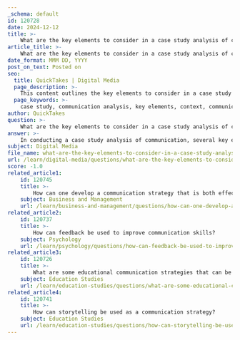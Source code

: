 ```yaml
---
_schema: default
id: 120728
date: 2024-12-12
title: >-
    What are the key elements to consider in a case study analysis of communication?
article_title: >-
    What are the key elements to consider in a case study analysis of communication?
date_format: MMM DD, YYYY
post_on_text: Posted on
seo:
  title: QuickTakes | Digital Media
  page_description: >-
    This content outlines the key elements to consider in a case study analysis of communication, focusing on context, objectives, audience analysis, tone, channels, content, outcomes, and lessons learned for effective communication strategies.
  page_keywords: >-
    case study, communication analysis, key elements, context, communication objectives, target audience, tone, messaging, channels, content analysis, outcomes, impact, lessons learned, recommendations
author: QuickTakes
question: >-
    What are the key elements to consider in a case study analysis of communication?
answer: >-
    In conducting a case study analysis of communication, several key elements should be considered to ensure a comprehensive understanding of the communication strategies employed and their effectiveness. Here are the essential components to focus on:\n\n1. **Context and Background**: Understanding the context in which the communication took place is crucial. This includes the organizational environment, the specific situation or crisis being addressed, and the stakeholders involved. For example, in the Oregon case study, transparency was a key element due to the direct impact of policy options on the public.\n\n2. **Communication Objectives**: Clearly define the goals of the communication strategy. What was the intended outcome? This could range from informing the public, managing a crisis, or enhancing brand reputation.\n\n3. **Target Audience**: Identify the audience for the communication. Understanding the demographics, preferences, and needs of the audience can significantly influence the effectiveness of the communication strategy.\n\n4. **Tone and Messaging**: Analyze the tone used in the communication. The tone can greatly affect how the message is received. Positive tones can foster engagement, while negative tones may provoke defensiveness. Recognizing the impact of tone helps ensure that the intended message is delivered and received appropriately.\n\n5. **Channels and Mediums**: Evaluate the channels used for communication (e.g., social media, press releases, internal memos). Different channels can reach different audiences and may have varying levels of effectiveness.\n\n6. **Content Analysis**: Conduct a systematic examination of the communication content. This includes analyzing the language used, the structure of the messages, and the presence of any persuasive elements. Content analysis can help document patterns and assess the clarity and effectiveness of the communication.\n\n7. **Outcomes and Impact**: Assess the results of the communication efforts. Did the communication achieve its objectives? What was the public or stakeholder response? This can involve both qualitative and quantitative measures.\n\n8. **Lessons Learned**: Reflect on what worked well and what did not. Case studies often provide valuable insights into best practices and common pitfalls in communication strategies.\n\n9. **Recommendations for Future Strategies**: Based on the analysis, suggest improvements or alternative strategies for future communication efforts. This could involve changes in messaging, tone, or the choice of communication channels.\n\nBy considering these elements, a case study analysis can provide a thorough understanding of the effectiveness of communication strategies and offer valuable lessons for future applications.
subject: Digital Media
file_name: what-are-the-key-elements-to-consider-in-a-case-study-analysis-of-communication.md
url: /learn/digital-media/questions/what-are-the-key-elements-to-consider-in-a-case-study-analysis-of-communication
score: -1.0
related_article1:
    id: 120745
    title: >-
        How can one develop a communication strategy that is both effective and engaging?
    subject: Business and Management
    url: /learn/business-and-management/questions/how-can-one-develop-a-communication-strategy-that-is-both-effective-and-engaging
related_article2:
    id: 120737
    title: >-
        How can feedback be used to improve communication skills?
    subject: Psychology
    url: /learn/psychology/questions/how-can-feedback-be-used-to-improve-communication-skills
related_article3:
    id: 120726
    title: >-
        What are some educational communication strategies that can be employed in various settings?
    subject: Education Studies
    url: /learn/education-studies/questions/what-are-some-educational-communication-strategies-that-can-be-employed-in-various-settings
related_article4:
    id: 120741
    title: >-
        How can storytelling be used as a communication strategy?
    subject: Education Studies
    url: /learn/education-studies/questions/how-can-storytelling-be-used-as-a-communication-strategy
---
```


&nbsp;